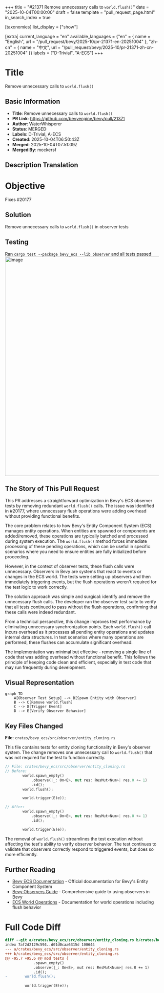 +++
title = "#21371 Remove unnecessary calls to `world.flush()`"
date = "2025-10-04T00:00:00"
draft = false
template = "pull_request_page.html"
in_search_index = true

[taxonomies]
list_display = ["show"]

[extra]
current_language = "en"
available_languages = {"en" = { name = "English", url = "/pull_request/bevy/2025-10/pr-21371-en-20251004" }, "zh-cn" = { name = "中文", url = "/pull_request/bevy/2025-10/pr-21371-zh-cn-20251004" }}
labels = ["D-Trivial", "A-ECS"]
+++

# Title
Remove unnecessary calls to `world.flush()`

## Basic Information
- **Title**: Remove unnecessary calls to `world.flush()`
- **PR Link**: https://github.com/bevyengine/bevy/pull/21371
- **Author**: WaterWhisperer
- **Status**: MERGED
- **Labels**: D-Trivial, A-ECS
- **Created**: 2025-10-04T06:50:43Z
- **Merged**: 2025-10-04T07:51:09Z
- **Merged By**: mockersf

## Description Translation
# Objective

Fixes #20177 

## Solution

Remove unnecessary calls to `world.flush()` in observer tests 

## Testing

Ran `cargo test --package bevy_ecs --lib observer` and all tests passed
<img width="1569" height="718" alt="image" src="https://github.com/user-attachments/assets/7fdb1959-3d4a-49f6-832a-15650e8ee94a" />

## The Story of This Pull Request

This PR addresses a straightforward optimization in Bevy's ECS observer tests by removing redundant `world.flush()` calls. The issue was identified in #20177, where unnecessary flush operations were adding overhead without providing functional benefits.

The core problem relates to how Bevy's Entity Component System (ECS) manages entity operations. When entities are spawned or components are added/removed, these operations are typically batched and processed during system execution. The `world.flush()` method forces immediate processing of these pending operations, which can be useful in specific scenarios where you need to ensure entities are fully initialized before proceeding.

However, in the context of observer tests, these flush calls were unnecessary. Observers in Bevy are systems that react to events or changes in the ECS world. The tests were setting up observers and then immediately triggering events, but the flush operations weren't required for the test logic to work correctly.

The solution approach was simple and surgical: identify and remove the unnecessary flush calls. The developer ran the observer test suite to verify that all tests continued to pass without the flush operations, confirming that these calls were indeed redundant.

From a technical perspective, this change improves test performance by eliminating unnecessary synchronization points. Each `world.flush()` call incurs overhead as it processes all pending entity operations and updates internal data structures. In test scenarios where many operations are performed, these flushes can accumulate significant overhead.

The implementation was minimal but effective - removing a single line of code that was adding overhead without functional benefit. This follows the principle of keeping code clean and efficient, especially in test code that may run frequently during development.

## Visual Representation

```mermaid
graph TD
    A[Observer Test Setup] --> B[Spawn Entity with Observer]
    B --> C[Remove world.flush]
    C --> D[Trigger Event]
    D --> E[Verify Observer Behavior]
```

## Key Files Changed

**File**: `crates/bevy_ecs/src/observer/entity_cloning.rs`

This file contains tests for entity cloning functionality in Bevy's observer system. The change removes one unnecessary call to `world.flush()` that was not required for the test to function correctly.

```rust
// File: crates/bevy_ecs/src/observer/entity_cloning.rs
// Before:
        world.spawn_empty()
            .observe(|_: On<E>, mut res: ResMut<Num>| res.0 += 1)
            .id();
        world.flush();

        world.trigger(E(e));

// After:
        world.spawn_empty()
            .observe(|_: On<E>, mut res: ResMut<Num>| res.0 += 1)
            .id();

        world.trigger(E(e));
```

The removal of `world.flush()` streamlines the test execution without affecting the test's ability to verify observer behavior. The test continues to validate that observers correctly respond to triggered events, but does so more efficiently.

## Further Reading

- [Bevy ECS Documentation](https://docs.rs/bevy_ecs/latest/bevy_ecs/) - Official documentation for Bevy's Entity Component System
- [Bevy Observers Guide](https://bevyengine.org/learn/quick-start/ecs/observers/) - Comprehensive guide to using observers in Bevy
- [ECS World Operations](https://docs.rs/bevy_ecs/latest/bevy_ecs/world/struct.World.html#method.flush) - Documentation for world operations including flush behavior

# Full Code Diff
```diff
diff --git a/crates/bevy_ecs/src/observer/entity_cloning.rs b/crates/bevy_ecs/src/observer/entity_cloning.rs
index 7af2d2129c594..d01d0caa6315d 100644
--- a/crates/bevy_ecs/src/observer/entity_cloning.rs
+++ b/crates/bevy_ecs/src/observer/entity_cloning.rs
@@ -95,7 +95,6 @@ mod tests {
             .spawn_empty()
             .observe(|_: On<E>, mut res: ResMut<Num>| res.0 += 1)
             .id();
-        world.flush();
 
         world.trigger(E(e));
 
```